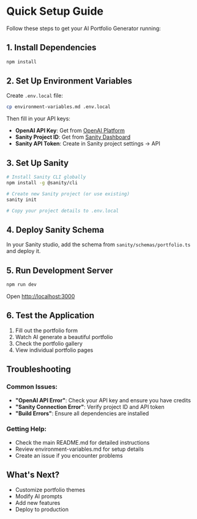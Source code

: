 # Quick Setup Guide

Follow these steps to get your AI Portfolio Generator running:

## 1. Install Dependencies
```bash
npm install
```

## 2. Set Up Environment Variables
Create `.env.local` file:
```bash
cp environment-variables.md .env.local
```

Then fill in your API keys:
- **OpenAI API Key**: Get from [OpenAI Platform](https://platform.openai.com/api-keys)
- **Sanity Project ID**: Get from [Sanity Dashboard](https://sanity.io/manage)
- **Sanity API Token**: Create in Sanity project settings → API

## 3. Set Up Sanity
```bash
# Install Sanity CLI globally
npm install -g @sanity/cli

# Create new Sanity project (or use existing)
sanity init

# Copy your project details to .env.local
```

## 4. Deploy Sanity Schema
In your Sanity studio, add the schema from `sanity/schemas/portfolio.ts` and deploy it.

## 5. Run Development Server
```bash
npm run dev
```

Open [http://localhost:3000](http://localhost:3000)

## 6. Test the Application
1. Fill out the portfolio form
2. Watch AI generate a beautiful portfolio
3. Check the portfolio gallery
4. View individual portfolio pages

## Troubleshooting

### Common Issues:
- **"OpenAI API Error"**: Check your API key and ensure you have credits
- **"Sanity Connection Error"**: Verify project ID and API token
- **"Build Errors"**: Ensure all dependencies are installed

### Getting Help:
- Check the main README.md for detailed instructions
- Review environment-variables.md for setup details
- Create an issue if you encounter problems

## What's Next?
- Customize portfolio themes
- Modify AI prompts
- Add new features
- Deploy to production 